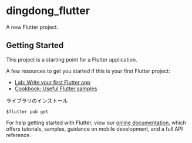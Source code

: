 # dingdong_flutter

A new Flutter project.

## Getting Started

This project is a starting point for a Flutter application.

A few resources to get you started if this is your first Flutter project:

- [Lab: Write your first Flutter app](https://flutter.dev/docs/get-started/codelab)
- [Cookbook: Useful Flutter samples](https://flutter.dev/docs/cookbook)

ライブラリのインストール
```
$flutter pub get
```

For help getting started with Flutter, view our
[online documentation](https://flutter.dev/docs), which offers tutorials,
samples, guidance on mobile development, and a full API reference.

